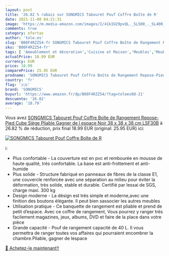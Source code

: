 ```yaml
---
layout: post
title: '26.82 % rabais sur SONGMICS Tabouret Pouf Coffre Boîte de R'
date: 2021-11-08 04:21:31
image: 'https://m.media-amazon.com/images/I/41kIU29pvQL._SL500_._SL400_.jpg'
comments: true
category: ofertas
author: 'tole.es'
slug: 'B00F4RZZ54-fr SONGMICS Tabouret Pouf Coffre Boîte de Rangement Repose-...'
sku: 'B00F4RZZ54-fr'
tags: [ 'Ameublement et décoration','Cuisine et Maison','Meubles','Meubles de salon','Repose-pieds de salon','Tabourets de salon','songmics', ]
actualPrice: 18.99 EUR
currency: EUR
price: 18.99
comparePrice: 25.95 EUR
prodname: 'SONGMICS Tabouret Pouf Coffre Boîte de Rangement Repose-Pied Cube Siège Pliable Gagner de l espace Noir 38 x 38 x 38 cm LSF30B'
country: 'fr'
flag: '🇫🇷'
brand: 'SONGMICS'
buyurl: 'https://www.amazon.fr/dp/B00F4RZZ54/?tag=tolees0d-21'
descuento: '26.82'
average: '18.79'
---
```


Vous avez [SONGMICS Tabouret Pouf Coffre Boîte de Rangement Repose-Pied Cube Siège Pliable Gagner de l espace Noir 38 x 38 x 38 cm LSF30B](https://www.amazon.fr/dp/B00F4RZZ54/?tag=tolees0d-21)  à  26.82 % de réduction, prix final  18.99 EUR (original: 25.95 EUR) ici:

[![SONGMICS Tabouret Pouf Coffre Boîte de R](https://m.media-amazon.com/images/I/41kIU29pvQL._SL500_._SL400_.jpg)](https://www.amazon.fr/dp/B00F4RZZ54/?tag=tolees0d-21)

ℹ️:

- Plus confortable - La couverture est en pvc et rembourée en mousse de haute qualité, trés confortable. La base est anti-frottement et anti-humide
- Plus solide - Structure fabriqué en panneaux de fibres de la classe E1, une couvercle renforcée avec une séparation au milieu pour éviter la déformation, très solide, stable et durable. Certifié par lessai de SGS, charge maxi. 300 kg
- Design moderne - La désign est trés simple et moderne,avec une finition des boutons élégante. Il peut bien sassocier les autres meubles
- Utilisation pratique - Ce banquette de rangement est pliable et prend de petit d’espace. Avec ce coffre de rangement, Vous pourrez y ranger très facilement magazines, jeux, albums, DVD et faire de la place dans votre pièce
- Grande capacité - Pouf de rangement capacité de 40 L. Il vous permettra de ranger toutes vos affaires qui pourraient encombrer la chambre.Pliable, gagner de lespace

[🛒 Achetez-le maintenant!!](https://www.amazon.fr/dp/B00F4RZZ54/?tag=tolees0d-21)
